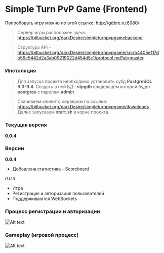 # Simple Turn PvP Game (Frontend)

Попробовать игру можно по этой ссылке: http://gdbro.ru:8080/

> Cервер игры расположен здесь https://bitbucket.org/darkDesire/simpleturnpvpgamebackend

> Структура API - https://bitbucket.org/darkDesire/simpleturnpvpgame/src/b4405ef17db59c5442d2a3ab09219022d454d5c1/protocol.md?at=master

### Инсталяция

> Для запуска проекта необходимо установить субд **PostgreSQL 9.3-9.4**. Создать в ней БД : **stpgdb** владельцем которой будет **postgres** с паролем **admin**

> Скачиваем клиент с сервером по ссылке: https://bitbucket.org/darkDesire/simpleturnpvpgame/downloads . Далее запускаем **start.sh** в корне проекта.

### Текущая версия
**0.0.4**

### Версии

**0.0.4**

* Добавлена статистика - Scoreboard


*0.0.3*

* Игра
* Регистрация и авторизация пользователей
* Поддерживаются WebSockets

### Процесс регистрации и авторизации
 
 ![Alt text](http://storage2.static.itmages.ru/i/16/0126/h_1453827789_1612118_196fe29212.gif)

### Gameplay (игровой процесс)

 ![Alt text](http://storage2.static.itmages.ru/i/16/0126/h_1453827789_1002403_d91092cf29.gif)